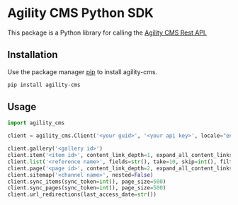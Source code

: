 # Agility CMS Python SDK

This package is a Python library for calling the [Agility CMS Rest API.](https://api-dev.aglty.io/swagger/index.html)

## Installation

Use the package manager [pip](https://pip.pypa.io/en/stable/) to install agility-cms.

```bash
pip install agility-cms
```

## Usage

```python
import agility_cms

client = agility_cms.Client('<your guid>', '<your api key>', locale="en-us", preview=True)

client.gallery('<gallery id>')
client.item('<item id>', content_link_depth=1, expand_all_content_links=False)
client.list('<reference name>', fields=str(), take=10, skip=int(), filter_=str(), sort=str(), direction='asc', content_link_depth=1, expand_all_content_links=False)
client.page('<page id>', content_link_depth=2, expand_all_content_links=False)
client.sitemap('<channel name>', nested=False)
client.sync_items(sync_token=int(), page_size=500)
client.sync_pages(sync_token=int(), page_size=500)
client.url_redirections(last_access_date=str())
```
